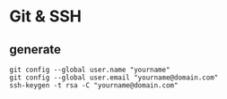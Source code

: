 # Git & SSH

## generate
```
git config --global user.name "yourname"
git config --global user.email "yourname@domain.com"
ssh-keygen -t rsa -C "yourname@domain.com"
```
